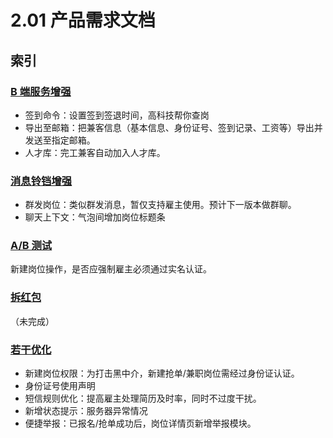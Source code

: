 # 2.01 产品需求文档
## 索引
### [B 端服务增强](employer-upgrade.html)
- 签到命令：设置签到签退时间，高科技帮你查岗
- 导出至邮箱：把兼客信息（基本信息、身份证号、签到记录、工资等）导出并发送至指定邮箱。
- 人才库：完工兼客自动加入人才库。

### [消息铃铛增强](bell-upgrade.html)
- 群发岗位：类似群发消息，暂仅支持雇主使用。预计下一版本做群聊。
- 聊天上下文：气泡间增加岗位标题条

### [A/B 测试](ABtest.html)
新建岗位操作，是否应强制雇主必须通过实名认证。

### [拆红包](lucky-money.html)
（未完成）

### [若干优化](optimization.html)
- 新建岗位权限：为打击黑中介，新建抢单/兼职岗位需经过身份证认证。
- 身份证号使用声明
- 短信规则优化：提高雇主处理简历及时率，同时不过度干扰。
- 新增状态提示：服务器异常情况
- 便捷举报：已报名/抢单成功后，岗位详情页新增举报模块。
